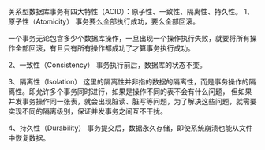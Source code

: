 关系型数据库事务有四大特性（ACID）：原子性、一致性、隔离性、持久性。
1、原子性（Atomicity）
事务要么全部执行成功，要么全部回滚。

一个事务无论包含多少个数据库操作，一旦出现一个操作执行失败，就要将所有操作全部回滚，有且只有所有操作都成功了才算事务执行成功。

2、一致性（Consistency）
事务执行前后，数据库的状态不变。

3、隔离性（Isolation）
这里的隔离性并非指的数据的隔离性，而是事务操作的隔离性。即允许多个事务同时进行，如果是操作不同的表不会有什么问题，
但如果并发事务操作同一张表，就会出现脏读、脏写等问题，为了解决这些问题，就需要实现不同的隔离级别，保证并发事务之间互不干扰。

4、持久性（Durability）
事务提交后，数据永久存储，即使系统崩溃也能从文件中恢复数据。